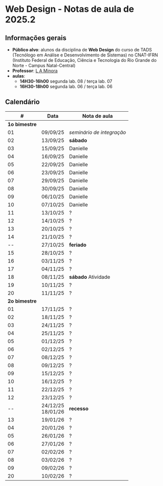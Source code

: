 # Web Design - Notas de aula de 2025.2

## Informações gerais

- **Público alvo**: alunos da disciplina de **Web Design** do curso de TADS (Tecnólogo em Análise e Desenvolvimento de Sistemas) no CNAT-IFRN (Instituto Federal de Educação, Ciência e Tecnologia do Rio Grande do Norte - Campus Natal-Central)
- **Professor**: [L A Minora](https://github.com/leonardo-minora/)
- **aulas**:
  - **14H30-16h00** segunda  lab. 08 / terça lab. 07
  - **16H30-18h00** segunda  lab. 06 / terça lab. 06

## Calendário

| #  | **Data**  | **Nota de aula** |
| -- | -----     | ---------------- |
| **1o bimestre** |||
| 01 | 09/09/25 | _seminário de integração_ |
| 02 | 13/09/25 | **sábado** |
| 03 | 15/09/25 | Danielle |
| 04 | 16/09/25 | Danielle |
| 05 | 22/09/25 | Danielle |
| 06 | 23/09/25 | Danielle |
| 07 | 29/09/25 | Danielle |
| 08 | 30/09/25 | Danielle |
| 09 | 06/10/25 | Danielle |
| 10 | 07/10/25 | Danielle |
| 11 | 13/10/25 | ? |
| 12 | 14/10/25 | ? |
| 13 | 20/10/25 | ? |
| 14 | 21/10/25 | ? | 
| -- | 27/10/25 | **feriado** |
| 15 | 28/10/25 | ? | 
| 16 | 03/11/25 | ? |
| 17 | 04/11/25 | ? |	 
| 18 | 08/11/25 | **sábado** Atividade |	 
| 19 | 10/11/25 | ? |	 
| 20 | 11/11/25 | ? |
| **2o bimestre** |||
| 01 | 17/11/25               | ? |
| 02 | 18/11/25               | ? |
| 03 | 24/11/25               | ? | 
| 04 | 25/11/25               | ? |
| 05 | 01/12/25               | ? | 
| 06 | 02/12/25               | ? |
| 07 | 08/12/25               | ? |
| 08 | 09/12/25               | ? |
| 09 | 15/12/25               | ? |	 
| 10 | 16/12/25               | ? |
| 11 | 22/12/25               | ? |
| 12 | 23/12/25               | ? |
| -- | 24/12/25<br />18/01/26 | **recesso** |
| 13 | 19/01/26               | ? |
| 04 | 20/01/26               | ? |
| 05 | 26/01/26               | ? |
| 06 | 27/01/26               | ? |
| 07 | 02/02/26               | ? |
| 08 | 03/02/26               | ? |
| 09 | 09/02/26               | ? |
| 20 | 10/02/26               | ? |

